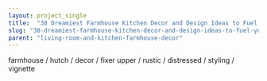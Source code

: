 ```yaml
---
layout: project_single
title:  "38 Dreamiest Farmhouse Kitchen Decor and Design Ideas to Fuel your Remodel"
slug: "38-dreamiest-farmhouse-kitchen-decor-and-design-ideas-to-fuel-your-remodel"
parent: "living-room-and-kitchen-farmhouse-decor"
---
```

farmhouse / hutch / decor / fixer upper / rustic / distressed / styling / vignette